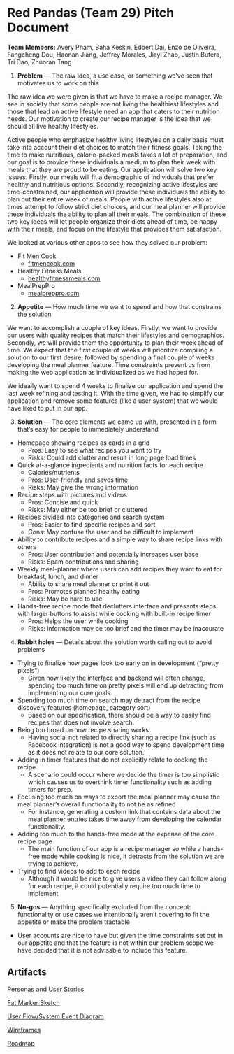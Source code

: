 # Red Pandas (Team 29) Pitch Document

**Team Members:** Avery Pham, Baha Keskin, Edbert Dai, Enzo de Oliveira, Fangcheng Dou, Haonan Jiang, Jeffrey Morales, Jiayi Zhao, Justin Butera, Tri Dao, Zhuoran Tang

1. **Problem** — The raw idea, a use case, or something we’ve seen that motivates us to work on this

The raw idea we were given is that we have to make a recipe manager. We see in society that some people are not living the healthiest lifestyles and those that lead an active lifestyle need an app that caters to their nutrition needs. Our motivation to create our recipe manager is the idea that we should all live healthy lifestyles.

Active people who emphasize healthy living lifestyles on a daily basis must take into account their diet choices to match their fitness goals. Taking the time to make nutritious, calorie-packed meals takes a lot of preparation, and our goal is to provide these individuals a medium to plan their week with meals that they are proud to be eating. Our application will solve two key issues. Firstly, our meals will fit a demographic of individuals that prefer healthy and nutritious options. Secondly, recognizing active lifestyles are time-constrained, our application will provide these individuals the ability to plan out their entire week of meals. People with active lifestyles also at times attempt to follow strict diet choices, and our meal planner will provide these individuals the ability to plan all their meals. The combination of these two key ideas will let people organize their diets ahead of time, be happy with their meals, and focus on the lifestyle that provides them satisfaction.

We looked at various other apps to see how they solved our problem:
- Fit Men Cook
    - [fitmencook.com](https://fitmencook.com)
- Healthy Fitness Meals
    - [healthyfitnessmeals.com](https://healthyfitnessmeals.com)
- MealPrepPro
    - [mealpreppro.com](https://mealpreppro.com)


2. **Appetite** — How much time we want to spend and how that constrains the solution

We want to accomplish a couple of key ideas. Firstly, we want to provide our users with quality recipes that match their lifestyles and demographics. Secondly, we will provide them the opportunity to plan their week ahead of time. We expect that the first couple of weeks will prioritize compiling a solution to our first desire, followed by spending a final couple of weeks developing the meal planner feature. Time constraints prevent us from making the web application as individualized as we had hoped for.

We ideally want to spend 4 weeks to finalize our application and spend the last week refining and testing it.  With the time given, we had to simplify our application and remove some features (like a user system) that we would have liked to put in our app.

3. **Solution** — The core elements we came up with, presented in a form that’s easy for people to immediately understand
- Homepage showing recipes as cards in a grid
    - Pros: Easy to see what recipes you want to try
    - Risks: Could add clutter and result in long page load times
- Quick at-a-glance ingredients and nutrition facts for each recipe
    - Calories/nutrients
    - Pros: User-friendly and saves time
    - Risks: May give the wrong information
- Recipe steps with pictures and videos
    - Pros: Concise and quick
    - Risks: May either be too brief or cluttered
- Recipes divided into categories and search system
    - Pros: Easier to find specific recipes and sort
    - Cons: May confuse the user and be difficult to implement
- Ability to contribute recipes and a simple way to share recipe links with others
    - Pros: User contribution and potentially increases user base
    - Risks: Spam contributions and sharing
- Weekly meal-planner where users can add recipes they want to eat for breakfast, lunch, and dinner
    - Ability to share meal planner or print it out
    - Pros: Promotes planned healthy eating
    - Risks: May be hard to use
- Hands-free recipe mode that declutters interface and presents steps with larger buttons to assist while cooking with built-in recipe timer
    - Pros: Helps the user while cooking
    - Risks: Information may be too brief and the timer may be inaccurate

4. **Rabbit holes** — Details about the solution worth calling out to avoid problems
- Trying to finalize how pages look too early on in development (“pretty pixels”)
    - Given how likely the interface and backend will often change, spending too much time on pretty pixels will end up detracting from implementing our core goals.
- Spending too much time on search may detract from the recipe discovery features (homepage, category sort)
    - Based on our specification, there should be a way to easily find recipes that does not involve search.
- Being too broad on how recipe sharing works
    - Having social not related to directly sharing a recipe link (such as Facebook integration) is not a good way to spend development time as it does not relate to our core solution.
- Adding in timer features that do not explicitly relate to cooking the recipe
    - A scenario could occur where we decide the timer is too simplistic which causes us to overthink timer functionality such as adding timers for prep.
- Focusing too much on ways to export the meal planner may cause the meal planner’s overall functionality to not be as refined
    - For instance, generating a custom link that contains data about the meal planner entries takes time away from developing the calendar functionality.
- Adding too much to the hands-free mode at the expense of the core recipe page
    - The main function of our app is a recipe manager so while a hands-free mode while cooking is nice, it detracts from the solution we are trying to achieve.
- Trying to find videos to add to each recipe
    - Although it would be nice to give users a video they can follow along for each recipe, it could potentially require too much time to implement

5. **No-gos** — Anything specifically excluded from the concept: functionality or use cases we intentionally aren’t covering to fit the appetite or make the problem tractable
- User accounts are nice to have but given the time constraints set out in our appetite and that the feature is not within our problem scope we have decided that it is not advisable to include this feature.

## Artifacts

[Personas and User Stories](../users/Personas_User&#32;Stories.pdf)

[Fat Marker Sketch](../interface/rough/Fat&#32;Marker&#32;Sketch.pdf)

[User Flow/System Event Diagram](user_flow_system_diagrams.pdf)

[Wireframes](../interface/wireframes/wireframes_v2.pdf)

[Roadmap](../roadmap.md)

